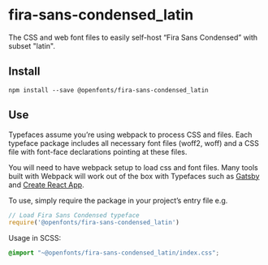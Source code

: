 
# fira-sans-condensed_latin

The CSS and web font files to easily self-host “Fira Sans Condensed” with subset "latin".

## Install

`npm install --save @openfonts/fira-sans-condensed_latin`

## Use

Typefaces assume you’re using webpack to process CSS and files. Each typeface
package includes all necessary font files (woff2, woff) and a CSS file with
font-face declarations pointing at these files.

You will need to have webpack setup to load css and font files. Many tools built
with Webpack will work out of the box with Typefaces such as [Gatsby](https://github.com/gatsbyjs/gatsby)
and [Create React App](https://github.com/facebookincubator/create-react-app).

To use, simply require the package in your project’s entry file e.g.

```javascript
// Load Fira Sans Condensed typeface
require('@openfonts/fira-sans-condensed_latin')
```

Usage in SCSS:
```scss
@import "~@openfonts/fira-sans-condensed_latin/index.css";
```
